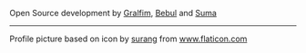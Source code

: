 Open Source development by [Gralfim](https://github.com/orgs/OpenGrabeso/people/Gralfim), [Bebul](https://github.com/orgs/OpenGrabeso/people/Bebul) and [Suma](https://github.com/orgs/OpenGrabeso/people/OndrejSpanel)

-------------------

Profile picture based on icon by [surang](https://www.flaticon.com/authors/surang) from www.flaticon.com
